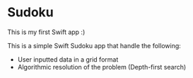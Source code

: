 # Sudoku

This is my first Swift app :)

This is a simple Swift Sudoku app that handle the following:
- User inputted data in a grid format
- Algorithmic resolution of the problem (Depth-first search)


